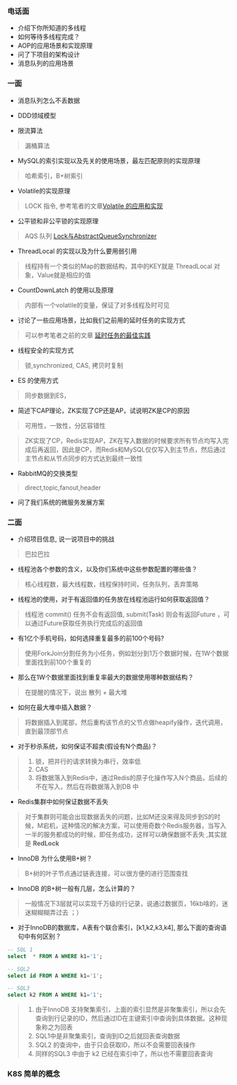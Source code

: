 ### 电话面

+ 介绍下你所知道的多线程
+ 如何等待多线程完成？
+ AOP的应用场景和实现原理
+ 问了下项目的架构设计
+ 消息队列的应用场景

### 一面

+ 消息队列怎么不丢数据

+ DDD领域模型

+ 限流算法

> 漏桶算法

+ MySQL的索引实现以及先关的使用场景，最左匹配原则的实现原理

> 哈希索引，B+树索引

+ Volatile的实现原理

> LOCK 指令, 参考笔者的文章[Volatile 的应用和实现](https://www.zhoutao123.com/page/book/concurrent/category/ifsuq2?bookId=11)

+ 公平锁和非公平锁的实现原理

> AQS 队列 [Lock与AbstractQueueSynchronizer ](https://www.zhoutao123.com/page/book/concurrent/category/uumw7h?bookId=11)

+ ThreadLocal 的实现以及为什么要用弱引用

> 线程持有一个类似的Map的数据结构，其中的KEY就是 ThreadLocal 对象，Value就是相应的值

+ CountDownLatch 的使用以及原理

> 内部有一个volatile的变量，保证了对多线程及时可见

+ 讨论了一些应用场景，比如我们之前用的延时任务的实现方式

> 可以参考笔者之前的文章 [延时任务的最佳实践](https://www.zhoutao123.com/page/book/architect/category/pzqaap?bookId=2)

+ 线程安全的实现方式

> 锁,synchronized, CAS, 拷贝时复制

+ ES 的使用方式

> 同步数据到ES，

+ 简述下CAP理论，ZK实现了CP还是AP，试说明ZK是CP的原因

> 可用性，一致性，分区容错性

> ZK实现了CP，Redis实现AP，ZK在写入数据的时候要求所有节点均写入完成后再返回，因此是CP，而Redis和MySQL仅仅写入到主节点，然后通过主节点和从节点同步的方式达到最终一致性

+ RabbitMQ的交换类型

> direct,topic,fanout,header

+ 问了我们系统的微服务发展方案

### 二面
+ 介绍项目信息, 说一说项目中的挑战
> 巴拉巴拉

+ 线程池各个参数的含义，以及你们系统中这些参数配置的哪些值？
> 核心线程数，最大线程数，线程保持时间，任务队列，丢弃策略 

+ 线程池的使用，对于有返回值的任务放在线程池运行如何获取返回值？
> 线程池 commit() 任务不会有返回值, submit(Task) 则会有返回Future ，可以通过Future获取任务执行完成后的返回值

+ 有1亿个手机号码，如何选择重复最多的前100个号码?
> 使用ForkJoin分割任务为小任务，例如划分到1万个数据时候，在1W个数据里面找到前100个重复的

+ 那么在1W个数据里面找到重复率最大的数据使用哪种数据结构？
> 在提醒的情况下，说出 散列 + 最大堆


+ 如何在最大堆中插入数据？
> 将数据插入到尾部，然后重构该节点的父节点做heapify操作，迭代调用，直到最顶部节点


+ 对于秒杀系统，如何保证不超卖(假设有N个商品)？
> 1. 锁，把并行的请求转换为串行，效率低
> 2. CAS
> 3. 将数据落入到Redis中，通过Redis的原子化操作写入N个商品，后续的不在写入，然后在将数据落入到DB 中

+ Redis集群中如何保证数据不丢失
> 对于集群则可能会出现数据丢失的问题，比如M还没来得及同步到S的时候，M宕机，这种情况的解决方案，可以使用奇数个Redis服务器，当写入 一半的服务都成功的时候，即任务成功，这样可以确保数据不丢失 ,其实就是 **RedLock**

+ InnoDB 为什么使用B+树？
> B+树的叶子节点通过链表连接，可以很方便的进行范围查找

+ InnoDB 的B+树一般有几层，怎么计算的？
> 一般情况下3层就可以实现千万级的行记录，说通过数据页，16kb啥的，迷迷糊糊糊弄过去 ；）


+ 对于InnoDB的数据库，A表有个联合索引，[k1,k2,k3,k4], 那么下面的查询语句中有何区别？

```sql
-- SQL 1
select  * FROM A WHERE k1='1';

-- SQL2
select id FROM A WHERE k1='1';

-- SQL3
select k2 FROM A WHERE k1='1';
```

> 1. 由于InnoDB 支持聚集索引，上面的索引显然是非聚集索引，所以会先查询到行记录的ID，然后通过ID在主键索引中查询到具体数据。这种现象称之为回表
> 2. SQL1中是非聚集索引，查询到ID之后就回表查询数据
> 2. SQL2 的查询中，由于只会获取ID，所以不会需要回表操作
> 3. 同样的SQL3 中由于 k2 已经在索引中了，所以也不需要回表查询

### K8S 简单的概念














